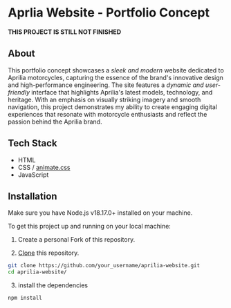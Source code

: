 # Aprlia Website - Portfolio Concept

**THIS PROJECT IS STILL NOT FINISHED**

## About

This portfolio concept showcases a _sleek and modern_ website dedicated to Aprilia motorcycles, capturing the essence of the brand's innovative design and high-performance engineering. The site features a _dynamic and user-friendly_ interface that highlights Aprilia's latest models, technology, and heritage. With an emphasis on visually striking imagery and smooth navigation, this project demonstrates my ability to create engaging digital experiences that resonate with motorcycle enthusiasts and reflect the passion behind the Aprilia brand.

## Tech Stack

-   HTML
-   CSS / [animate.css](https://animate.style/)
-   JavaScript

## Installation

Make sure you have Node.js v18.17.0+ installed on your machine.

To get this project up and running on your local machine:

1. Create a personal Fork of this repository.

2. [Clone](https://docs.github.com/en/repositories/creating-and-managing-repositories/cloning-a-repository) this repository.

```bash
git clone https://github.com/your_username/aprilia-website.git
cd aprilia-website/
```

3. install the dependencies

```bash
npm install
```

